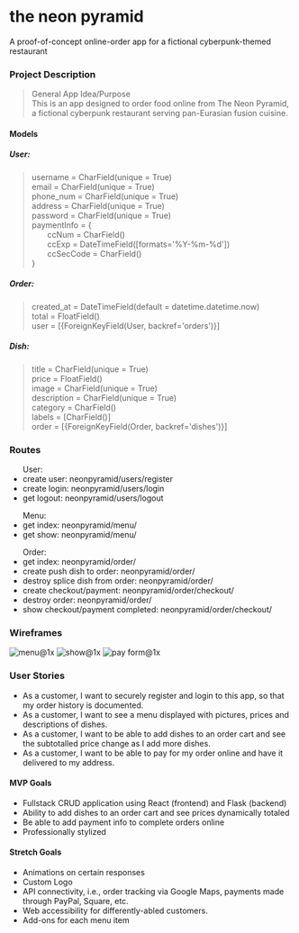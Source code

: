 # the neon pyramid
A proof-of-concept online-order app for a fictional cyberpunk-themed restaurant 

### Project Description
> General App Idea/Purpose<br />
> This is an app designed to order food online from The Neon Pyramid, a fictional cyberpunk restaurant serving pan-Eurasian fusion cuisine. 
#### Models<br />

##### User: <br />
>  username = CharField(unique = True) <br />
>  email = CharField(unique = True) <br />
>  phone_num = CharField(unique = True) <br />
>  address = CharField(unique = True) <br />
>  password = CharField(unique = True) <br />
>  paymentInfo = { <br />
      &nbsp;&nbsp;&nbsp;&nbsp;&nbsp;&nbsp; ccNum = CharField() <br />
      &nbsp;&nbsp;&nbsp;&nbsp;&nbsp;&nbsp; ccExp = DateTimeField([formats='%Y-%m-%d']) <br />
      &nbsp;&nbsp;&nbsp;&nbsp;&nbsp;&nbsp; ccSecCode = CharField() <br />
}  <br />

##### Order: <br />
> created_at = DateTimeField(default = datetime.datetime.now) <br />
> total = FloatField() <br />
> user = [{ForeignKeyField(User, backref='orders')}] <br />

##### Dish: <br />
> title = CharField(unique = True) <br />
> price = FloatField() <br />
> image = CharField(unique = True) <br />
> description = CharField(unique = True) <br />
> category = CharField() <br />
> labels = [CharField()] <br />
> order = [{ForeignKeyField(Order, backref='dishes')}] <br />

### Routes
<ul> User:
   <li> create user: neonpyramid/users/register </li> 
   <li> create login: neonpyramid/users/login </li> 
   <li> get logout: neonpyramid/users/logout </li> 
</ul>

<ul> Menu:
   <li> get index: neonpyramid/menu/ </li> 
   <li> get show: neonpyramid/menu/<id> </li>  
</ul>

<ul> Order:
   <li> get index: neonpyramid/order/ </li> 
   <li> create push dish to order: neonpyramid/order/<id> </li>
   <li> destroy splice dish from order: neonpyramid/order/<id> </li>
   <li> create checkout/payment: neonpyramid/order/checkout/<id> </li>
   <li> destroy order: neonpyramid/order/<id> </li>
   <li> show checkout/payment completed: neonpyramid/order/checkout/<id> </li>  
</ul>

### Wireframes
![menu@1x](https://media.git.generalassemb.ly/user/36406/files/04cad700-4cb0-11ec-95b7-9580e57fa13c)
![show@1x](https://media.git.generalassemb.ly/user/36406/files/05fc0400-4cb0-11ec-8b28-d937c4d150dc)
![pay form@1x](https://media.git.generalassemb.ly/user/36406/files/098f8b00-4cb0-11ec-851d-2fd982200746)

### User Stories
<ul>
  <li> As a customer, I want to securely register and login to this app, so that my order history is documented. </li>
  <li> As a customer, I want to see a menu displayed with pictures, prices and descriptions of dishes. </li>
  <li> As a customer, I want to be able to add dishes to an order cart and see the subtotalled price change as I add more dishes.</li>
  <li> As a customer, I want to be able to pay for my order online and have it delivered to my address. </li>
</ul>

#### MVP Goals
<ul>
  <li> Fullstack CRUD application using React (frontend) and Flask (backend)</li>
  <li> Ability to add dishes to an order cart and see prices dynamically totaled</li>
  <li> Be able to add payment info to complete orders online </li>
  <li> Professionally stylized </li>
</ul>


#### Stretch Goals

<ul>
  <li> Animations on certain responses </li>
  <li> Custom Logo </li>
  <li> API connectivity, i.e., order tracking via Google Maps, payments made through PayPal, Square, etc.</li>
  <li> Web accessibility for differently-abled customers.  </li>
  <li> Add-ons for each menu item  </li>
  
</ul>


